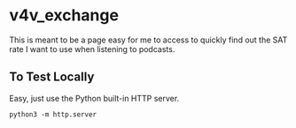# v4v_exchange

This is meant to be a page easy for me to access to quickly find out the SAT rate I want
to use when listening to podcasts.

## To Test Locally

Easy, just use the Python built-in HTTP server.

```shell
python3 -m http.server
```
